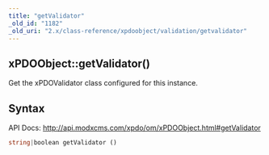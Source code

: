 ```yaml
---
title: "getValidator"
_old_id: "1182"
_old_uri: "2.x/class-reference/xpdoobject/validation/getvalidator"
---
```


## xPDOObject::getValidator()

Get the xPDOValidator class configured for this instance.

## Syntax

API Docs: <http://api.modxcms.com/xpdo/om/xPDOObject.html#getValidator>

``` php
string|boolean getValidator ()
```